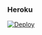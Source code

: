 ### Heroku
[![Deploy](https://www.herokucdn.com/deploy/button.svg)](https://heroku.com/deploy?template=https://github.com/Gamer087/DEIKEL)
